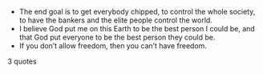  - The end goal is to get everybody chipped, to control the whole society, to have the bankers and the elite people control the world.
 - I believe God put me on this Earth to be the best person I could be, and that God put everyone to be the best person they could be.
 - If you don’t allow freedom, then you can’t have freedom.

3 quotes
